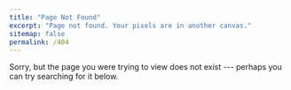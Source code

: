 ```yaml
---
title: "Page Not Found"
excerpt: "Page not found. Your pixels are in another canvas."
sitemap: false
permalink: /404
---
```


Sorry, but the page you were trying to view does not exist --- perhaps you can try searching for it below.